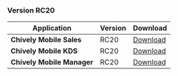 ### Version RC20

| Application | Version | Download |
|---|---|---|
| **Chively Mobile Sales** | RC20 | [Download](https://github.com/CukCuk-US/Chively-US/releases/download/RC20.1/Sales_RC20_0_0_2.apk) |
| **Chively Mobile KDS** | RC20 | [Download](https://github.com/CukCuk-US/Chively-US/releases/download/RC20.1/KDS_RC20_0_0_1.apk) |
| **Chively Mobile Manager** | RC20 | [Download](https://github.com/CukCuk-US/Chively-US/releases/download/RC20.1/Manager_RC20_0_0_1.apk) |
